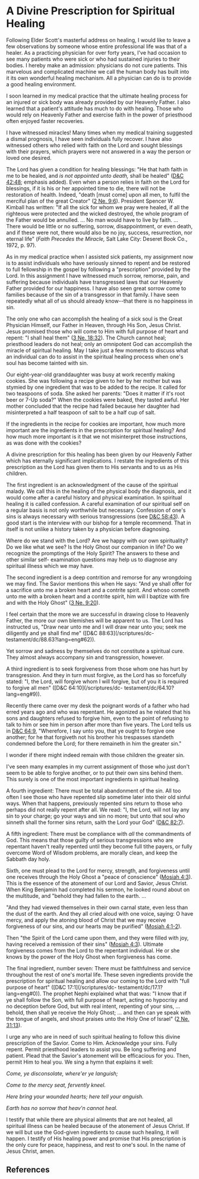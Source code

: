 # A Divine Prescription for Spiritual Healing

Following Elder Scott's masterful address on healing, I would like to leave a
few observations by someone whose entire professional life was that of a
healer. As a practicing physician for over forty years, I've had occasion to
see many patients who were sick or who had sustained injuries to their bodies.
I hereby make an admission: physicians do not cure patients. This marvelous
and complicated machine we call the human body has built into it its own
wonderful healing mechanism. All a physician can do is to provide a good
healing environment.

I soon learned in my medical practice that the ultimate healing process for an
injured or sick body was already provided by our Heavenly Father. I also
learned that a patient's attitude has much to do with healing. Those who would
rely on Heavenly Father and exercise faith in the power of priesthood often
enjoyed faster recoveries.

I have witnessed miracles! Many times when my medical training suggested a
dismal prognosis, I have seen individuals fully recover. I have also witnessed
others who relied with faith on the Lord and sought blessings with their
prayers, which prayers were not answered in a way the person or loved one
desired.

The Lord has given a condition for healing blessings: "He that hath faith in
me to be healed, and _is not appointed unto death,_ shall be healed" ([D&amp;C
42:48](/scriptures/dc-testament/dc/42.48?lang=eng#47); emphasis added). Even
when a person relies in faith on the Lord for blessings, if it is his or her
appointed time to die, there will not be restoration of health. Indeed, "death
[must come] upon all men, to fulfil the merciful plan of the great Creator"
([2 Ne. 9:6](/scriptures/bofm/2-ne/9.6?lang=eng#5)). President Spencer W.
Kimball has written: "If all the sick for whom we pray were healed, if all the
righteous were protected and the wicked destroyed, the whole program of the
Father would be annulled. ... No man would have to live by faith. ... There would
be little or no suffering, sorrow, disappointment, or even death, and if these
were not, there would also be no joy, success, resurrection, nor eternal life"
(_Faith Precedes the Miracle,_ Salt Lake City: Deseret Book Co., 1972, p. 97).

As in my medical practice when I assisted sick patients, my assignment now is
to assist individuals who have seriously sinned to repent and be restored to
full fellowship in the gospel by following a "prescription" provided by the
Lord. In this assignment I have witnessed much sorrow, remorse, pain, and
suffering because individuals have transgressed laws that our Heavenly Father
provided for our happiness. I have also seen great sorrow come to families
because of the sin of a transgressor in that family. I have seen repeatedly
what all of us should already know--that there is no happiness in sin.

The only one who can accomplish the healing of a sick soul is the Great
Physician Himself, our Father in Heaven, through His Son, Jesus Christ. Jesus
promised those who will come to Him with full purpose of heart and repent: "I
shall heal them" ([3 Ne. 18:32](/scriptures/bofm/3-ne/18.32?lang=eng#31)). The
Church cannot heal; priesthood leaders do not heal; only an omnipotent God can
accomplish the miracle of spiritual healing. May I take just a few moments to
discuss what an individual can do to assist in the spiritual healing process
when one's soul has become tainted with sin.

Our eight-year-old granddaughter was busy at work recently making cookies. She
was following a recipe given to her by her mother but was stymied by one
ingredient that was to be added to the recipe. It called for two teaspoons of
soda. She asked her parents: "Does it matter if it's root beer or 7-Up soda?"
When the cookies were baked, they tasted awful. Her mother concluded that the
recipe had failed because her daughter had misinterpreted a half teaspoon of
salt to be a half cup of salt.

If the ingredients in the recipe for cookies are important, how much more
important are the ingredients in the prescription for spiritual healing? And
how much more important is it that we not misinterpret those instructions, as
was done with the cookies?

A divine prescription for this healing has been given by our Heavenly Father
which has eternally significant implications. I restate the ingredients of
this prescription as the Lord has given them to His servants and to us as His
children.

The first ingredient is an acknowledgment of the cause of the spiritual
malady. We call this in the healing of the physical body the diagnosis, and it
would come after a careful history and physical examination. In spiritual
healing it is called confession. A careful examination of our spiritual self
on a regular basis is not only worthwhile but necessary. Confession of one's
sins is always necessary with serious transgressions (see [D&amp;C
58:43](/scriptures/dc-testament/dc/58.43?lang=eng#42)). A good start is the
interview with our bishop for a temple recommend. That in itself is not unlike
a history taken by a physician before diagnosing.

Where do we stand with the Lord? Are we happy with our own spirituality? Do we
like what we see? Is the Holy Ghost our companion in life? Do we recognize the
promptings of the Holy Spirit? The answers to these and other similar self-
examination questions may help us to diagnose any spiritual illness which we
may have.

The second ingredient is a deep contrition and remorse for any wrongdoing we
may find. The Savior mentions this when He says: "And ye shall offer for a
sacrifice unto me a broken heart and a contrite spirit. And whoso cometh unto
me with a broken heart and a contrite spirit, him will I baptize with fire and
with the Holy Ghost" ([3 Ne. 9:20](/scriptures/bofm/3-ne/9.20?lang=eng#19)).

I feel certain that the more we are successful in drawing close to Heavenly
Father, the more our own blemishes will be apparent to us. The Lord has
instructed us, "Draw near unto me and I will draw near unto you; seek me
diligently and ye shall find me" ([D&amp;C 88:63](/scriptures/dc-
testament/dc/88.63?lang=eng#62)).

Yet sorrow and sadness by themselves do not constitute a spiritual cure. They
almost always accompany sin and transgression, however.

A third ingredient is to seek forgiveness from those whom one has hurt by
transgression. And they in turn must forgive, as the Lord has so forcefully
stated: "I, the Lord, will forgive whom I will forgive, but of you it is
required to forgive all men" ([D&amp;C 64:10](/scriptures/dc-
testament/dc/64.10?lang=eng#9)).

Recently there came over my desk the poignant words of a father who had erred
years ago and who was repentant. He agonized as he related that his sons and
daughters refused to forgive him, even to the point of refusing to talk to him
or see him in person after more than five years. The Lord tells us in [D&amp;C
64:9](/scriptures/dc-testament/dc/64.9?lang=eng#8), "Wherefore, I say unto
you, that ye ought to forgive one another; for he that forgiveth not his
brother his trespasses standeth condemned before the Lord; for there remaineth
in him the greater sin."

I wonder if there might indeed remain with those children the greater sin.

I've seen many examples in my current assignment of those who just don't seem
to be able to forgive another, or to put their own sins behind them. This
surely is one of the most important ingredients in spiritual healing.

A fourth ingredient: There must be total abandonment of the sin. All too often
I see those who have repented slip sometime later into their old sinful ways.
When that happens, previously repented sins return to those who perhaps did
not really repent after all. We read: "I, the Lord, will not lay any sin to
your charge; go your ways and sin no more; but unto that soul who sinneth
shall the former sins return, saith the Lord your God" ([D&amp;C
82:7](/scriptures/dc-testament/dc/82.7?lang=eng#6)).

A fifth ingredient: There must be compliance with _all_ the commandments of
God. This means that those guilty of serious transgressions who are repentant
haven't really repented until they become full tithe payers, or fully overcome
Word of Wisdom problems, are morally clean, and keep the Sabbath day holy.

Sixth, one must plead to the Lord for mercy, strength, and forgiveness until
one receives through the Holy Ghost a "peace of conscience" ([Mosiah
4:3](/scriptures/bofm/mosiah/4.3?lang=eng#2)). This is the essence of the
atonement of our Lord and Savior, Jesus Christ. When King Benjamin had
completed his sermon, he looked round about on the multitude, and "behold they
had fallen to the earth. ...

"And they had viewed themselves in their own carnal state, even less than the
dust of the earth. And they all cried aloud with one voice, saying: O have
mercy, and apply the atoning blood of Christ that we may receive forgiveness
of our sins, and our hearts may be purified" ([Mosiah
4:1-2](/scriptures/bofm/mosiah/4.1-2?lang=eng#0)).

Then "the Spirit of the Lord came upon them, and they were filled with joy,
having received a remission of their sins" ([Mosiah
4:3](/scriptures/bofm/mosiah/4.3?lang=eng#2)). Ultimate forgiveness comes from
the Lord to the repentant individual. He or she knows by the power of the Holy
Ghost when forgiveness has come.

The final ingredient, number seven: There must be faithfulness and service
throughout the rest of one's mortal life. These seven ingredients provide the
prescription for spiritual healing and allow our coming to the Lord with "full
purpose of heart" ([D&amp;C 17:1](/scriptures/dc-
testament/dc/17.1?lang=eng#0)). The prophet Nephi explained what that was: "I
know that if ye shall follow the Son, with full purpose of heart, acting no
hypocrisy and no deception before God, but with real intent, repenting of your
sins, ... behold, then shall ye receive the Holy Ghost; ... and then can ye speak
with the tongue of angels, and shout praises unto the Holy One of Israel" ([2
Ne. 31:13](/scriptures/bofm/2-ne/31.13?lang=eng#12)).

I urge any who are in need of such spiritual healing to follow this divine
prescription of the Savior. Come to Him. Acknowledge your sins. Fully repent.
Permit priesthood leaders to assist you. Be long suffering and patient. Plead
that the Savior's atonement will be efficacious for you. Then, permit Him to
heal you. We sing a hymn that explains it well:

_Come, ye disconsolate, where'er ye languish;_

_Come to the mercy seat, fervently kneel._

_Here bring your wounded hearts; here tell your anguish._

_Earth has no sorrow that heav'n cannot heal._

I testify that while there are physical ailments that are not healed, all
spiritual illness can be healed because of the atonement of Jesus Christ. If
we will but use the God-given ingredients to cause such healing, it will
happen. I testify of His healing power and promise that His prescription is
the only cure for peace, happiness, and rest to one's soul. In the name of
Jesus Christ, amen.

## References

